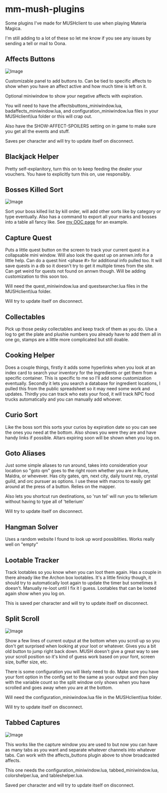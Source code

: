 # mm-mush-plugins
Some plugins I've made for MUSHclient to use when playing Materia Magica.

I'm still adding to a lot of these so let me know if you see any issues by sending a tell or mail to Oona.

## Affects Buttons

![Image](https://github.com/user-attachments/assets/0b1a8ae0-0dd4-4c08-a141-92fe0da7cf5a)

Customizable panel to add buttons to. Can be tied to specific affects to show when you have an affect active and how much time is left on it.

Optional miniwindow to show your negative affects with expiration.

You will need to have the affectsbuttons_miniwindow.lua, badaffects_miniwindow.lua, and configuration_miniwindow.lua files in your MUSHclient\lua folder or this will crap out.

Also have the SHOW-AFFECT-SPOILERS setting on in game to make sure you get all the events and stuff.

Saves per character and will try to update itself on disconnect.

## Blackjack Helper

Pretty self-explanitory, turn this on to keep feeding the dealer your vouchers. You have to explicitly turn this on, use responsibly.

## Bosses Killed Sort

![Image](https://github.com/user-attachments/assets/a48565a4-99e6-427a-aae2-5098c7a814f7)

Sort your boss killed list by kill order, will add other sorts like by category or type eventually. Also has a command to export all your marks and bosses into a table all fancy like. See [my OOC page](http://ooc.dune.net/alliance/Oona) for an example.

## Capture Quest

Puts a little quest button on the screen to track your current quest in a collapsable mini window. Will also look the quest up on annwn.info for a little help. Can do a quest hint <phase #> for additional info pulled too. It will save quests in a db so it doesn't try to get it multiple times from the site. Can get weird for quests not found on annwn though. Will be adding customization to this soon too.

Will need the quest_miniwindow.lua and questsearcher.lua files in the MUSHclient\lua folder.

Will try to update itself on disconnect.

## Collectables

Pick up those pesky collectables and keep track of them as you do. Use a log to get the plate and plushie numbers you already have to add them all in one go, stamps are a little more complicated but still doable.

## Cooking Helper

Does a couple things, firstly it adds some hyperlinks when you look at an index card to search your inventory for the ingredients or get them from a specific container. This is specific to me so I'll add some customization eventually. Secondly it lets you search a database for ingredient locations, I pulled this from the public spreadsheet so it may need some work and updates. Thirdly you can track who eats your food, it will track NPC food trucks automatically and you can manually add whoever.

## Curio Sort

Like the boss sort this sorts your curios by expiration date so you can see the ones you need at the bottom. Also shows you were they are and have handy links if possible. Altars expiring soon will be shown when you log on.

## Goto Aliases

Just some simple aliases to run around, takes into consideration your location so "goto qm" goes to the right room whether you are in Rune, Maldra, or whevever. Has city gates, qm, next city, daily tourst rep, crystal guild, and orc pursuer as options. I use these with macros to easily get around at the press of a button. Relies on the mapper.

Also lets you shortcut run destinations, so 'run tel' will run you to tellerium without having to type all of 'tellerium'

Will try to update itself on disconnect.

## Hangman Solver

Uses a random website I found to look up word possiblities. Works really well on "empty"

## Lootable Tracker

Track lootables so you know when you can loot them again. Has a couple in there already like the Archon box lootables. It's a little finicky though, it should try to automatically loot again to update the timer but sometimes it doesn't. Manually re-loot until I fix it I guess. Lootables that can be looted again show when you log on.

This is saved per character and will try to update itself on disconnect.

## Split Scroll

![Image](https://github.com/user-attachments/assets/b041c136-5dc5-491c-ab95-2771f6ae1ce5)

Show a few lines of current output at the bottom when you scroll up so you don't get surprised when looking at your loot or whatever. Gives you a bit old button to jump right back down. MUSH doesn't give a great way to see your scroll position so it's kind of guess work based on your font, screen size, buffer size, etc. 

There is some configuration you will likely need to do. Make sure you have your font option in the config set to the same as your output and then play with the variable count so the split window only shows when you have scrolled and goes away when you are at the bottom.

Will need the configuration_miniwindow.lua file in the MUSHclient\lua folder.

Will try to update itself on disconnect.

## Tabbed Captures

![Image](https://github.com/user-attachments/assets/dc5c0db8-c480-424d-be6a-0da8e4f85e9d)

This works like the capture window you are used to but now you can have as many tabs as you want and separate whatever channels into whatever tabs. Can work with the affects_buttons plugin above to show broadcasted affects.

This one needs the configuration_miniwindow.lua, tabbed_miniwindow.lua, colorshelper.lua, and tableshelper.lua.

Saved per character and will try to update itself on disconnect.